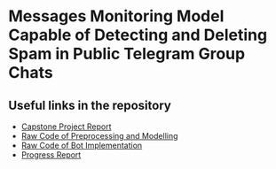 # Messages Monitoring Model Capable of Detecting and Deleting Spam in Public Telegram Group Chats

## Useful links in the repository

- [Capstone Project Report](reports/capstone_report/capstone_report.html)
- [Raw Code of Preprocessing and Modelling](model/spam_ham_model.ipynb)
- [Raw Code of Bot Implementation](app/main.py)
- [Progress Report](reports/progress_report/progress_report.pdf)
